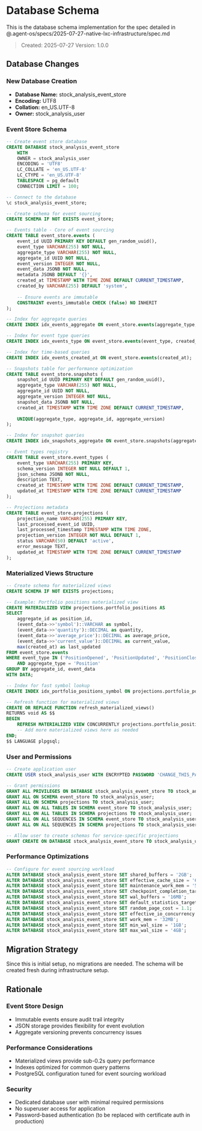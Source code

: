 # Database Schema

This is the database schema implementation for the spec detailed in @.agent-os/specs/2025-07-27-native-lxc-infrastructure/spec.md

> Created: 2025-07-27
> Version: 1.0.0

## Database Changes

### New Database Creation
- **Database Name:** stock_analysis_event_store
- **Encoding:** UTF8
- **Collation:** en_US.UTF-8
- **Owner:** stock_analysis_user

### Event Store Schema

```sql
-- Create event store database
CREATE DATABASE stock_analysis_event_store
    WITH 
    OWNER = stock_analysis_user
    ENCODING = 'UTF8'
    LC_COLLATE = 'en_US.UTF-8'
    LC_CTYPE = 'en_US.UTF-8'
    TABLESPACE = pg_default
    CONNECTION LIMIT = 100;

-- Connect to the database
\c stock_analysis_event_store;

-- Create schema for event sourcing
CREATE SCHEMA IF NOT EXISTS event_store;

-- Events table - Core of event sourcing
CREATE TABLE event_store.events (
    event_id UUID PRIMARY KEY DEFAULT gen_random_uuid(),
    event_type VARCHAR(255) NOT NULL,
    aggregate_type VARCHAR(255) NOT NULL,
    aggregate_id UUID NOT NULL,
    event_version INTEGER NOT NULL,
    event_data JSONB NOT NULL,
    metadata JSONB DEFAULT '{}',
    created_at TIMESTAMP WITH TIME ZONE DEFAULT CURRENT_TIMESTAMP,
    created_by VARCHAR(255) DEFAULT 'system',
    
    -- Ensure events are immutable
    CONSTRAINT events_immutable CHECK (false) NO INHERIT
);

-- Index for aggregate queries
CREATE INDEX idx_events_aggregate ON event_store.events(aggregate_type, aggregate_id, event_version);

-- Index for event type queries
CREATE INDEX idx_events_type ON event_store.events(event_type, created_at);

-- Index for time-based queries
CREATE INDEX idx_events_created_at ON event_store.events(created_at);

-- Snapshots table for performance optimization
CREATE TABLE event_store.snapshots (
    snapshot_id UUID PRIMARY KEY DEFAULT gen_random_uuid(),
    aggregate_type VARCHAR(255) NOT NULL,
    aggregate_id UUID NOT NULL,
    aggregate_version INTEGER NOT NULL,
    snapshot_data JSONB NOT NULL,
    created_at TIMESTAMP WITH TIME ZONE DEFAULT CURRENT_TIMESTAMP,
    
    UNIQUE(aggregate_type, aggregate_id, aggregate_version)
);

-- Index for snapshot queries
CREATE INDEX idx_snapshots_aggregate ON event_store.snapshots(aggregate_type, aggregate_id, aggregate_version DESC);

-- Event types registry
CREATE TABLE event_store.event_types (
    event_type VARCHAR(255) PRIMARY KEY,
    schema_version INTEGER NOT NULL DEFAULT 1,
    json_schema JSONB NOT NULL,
    description TEXT,
    created_at TIMESTAMP WITH TIME ZONE DEFAULT CURRENT_TIMESTAMP,
    updated_at TIMESTAMP WITH TIME ZONE DEFAULT CURRENT_TIMESTAMP
);

-- Projections metadata
CREATE TABLE event_store.projections (
    projection_name VARCHAR(255) PRIMARY KEY,
    last_processed_event_id UUID,
    last_processed_timestamp TIMESTAMP WITH TIME ZONE,
    projection_version INTEGER NOT NULL DEFAULT 1,
    status VARCHAR(50) DEFAULT 'active',
    error_message TEXT,
    updated_at TIMESTAMP WITH TIME ZONE DEFAULT CURRENT_TIMESTAMP
);
```

### Materialized Views Structure

```sql
-- Create schema for materialized views
CREATE SCHEMA IF NOT EXISTS projections;

-- Example: Portfolio positions materialized view
CREATE MATERIALIZED VIEW projections.portfolio_positions AS
SELECT 
    aggregate_id as position_id,
    (event_data->>'symbol')::VARCHAR as symbol,
    (event_data->>'quantity')::DECIMAL as quantity,
    (event_data->>'average_price')::DECIMAL as average_price,
    (event_data->>'current_value')::DECIMAL as current_value,
    max(created_at) as last_updated
FROM event_store.events
WHERE event_type IN ('PositionOpened', 'PositionUpdated', 'PositionClosed')
    AND aggregate_type = 'Position'
GROUP BY aggregate_id, event_data
WITH DATA;

-- Index for fast symbol lookup
CREATE INDEX idx_portfolio_positions_symbol ON projections.portfolio_positions(symbol);

-- Refresh function for materialized views
CREATE OR REPLACE FUNCTION refresh_materialized_views()
RETURNS void AS $$
BEGIN
    REFRESH MATERIALIZED VIEW CONCURRENTLY projections.portfolio_positions;
    -- Add more materialized views here as needed
END;
$$ LANGUAGE plpgsql;
```

### User and Permissions

```sql
-- Create application user
CREATE USER stock_analysis_user WITH ENCRYPTED PASSWORD 'CHANGE_THIS_PASSWORD';

-- Grant permissions
GRANT ALL PRIVILEGES ON DATABASE stock_analysis_event_store TO stock_analysis_user;
GRANT ALL ON SCHEMA event_store TO stock_analysis_user;
GRANT ALL ON SCHEMA projections TO stock_analysis_user;
GRANT ALL ON ALL TABLES IN SCHEMA event_store TO stock_analysis_user;
GRANT ALL ON ALL TABLES IN SCHEMA projections TO stock_analysis_user;
GRANT ALL ON ALL SEQUENCES IN SCHEMA event_store TO stock_analysis_user;
GRANT ALL ON ALL SEQUENCES IN SCHEMA projections TO stock_analysis_user;

-- Allow user to create schemas for service-specific projections
GRANT CREATE ON DATABASE stock_analysis_event_store TO stock_analysis_user;
```

### Performance Optimizations

```sql
-- Configure for event sourcing workload
ALTER DATABASE stock_analysis_event_store SET shared_buffers = '2GB';
ALTER DATABASE stock_analysis_event_store SET effective_cache_size = '6GB';
ALTER DATABASE stock_analysis_event_store SET maintenance_work_mem = '512MB';
ALTER DATABASE stock_analysis_event_store SET checkpoint_completion_target = 0.9;
ALTER DATABASE stock_analysis_event_store SET wal_buffers = '16MB';
ALTER DATABASE stock_analysis_event_store SET default_statistics_target = 100;
ALTER DATABASE stock_analysis_event_store SET random_page_cost = 1.1;
ALTER DATABASE stock_analysis_event_store SET effective_io_concurrency = 200;
ALTER DATABASE stock_analysis_event_store SET work_mem = '32MB';
ALTER DATABASE stock_analysis_event_store SET min_wal_size = '1GB';
ALTER DATABASE stock_analysis_event_store SET max_wal_size = '4GB';
```

## Migration Strategy

Since this is initial setup, no migrations are needed. The schema will be created fresh during infrastructure setup.

## Rationale

### Event Store Design
- Immutable events ensure audit trail integrity
- JSON storage provides flexibility for event evolution
- Aggregate versioning prevents concurrency issues

### Performance Considerations
- Materialized views provide sub-0.2s query performance
- Indexes optimized for common query patterns
- PostgreSQL configuration tuned for event sourcing workload

### Security
- Dedicated database user with minimal required permissions
- No superuser access for application
- Password-based authentication (to be replaced with certificate auth in production)